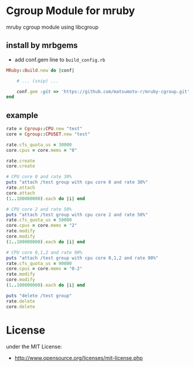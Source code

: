 # Cgroup Module for mruby
mruby cgroup module using libcgroup

## install by mrbgems
 - add conf.gem line to `build_config.rb`
```ruby
MRuby::Build.new do |conf|

    # ... (snip) ...

    conf.gem :git => 'https://github.com/matsumoto-r/mruby-cgroup.git'
end
```

## example

```ruby
rate = Cgroup::CPU.new "test"
core = Cgroup::CPUSET.new "test"

rate.cfs_quota_us = 30000
core.cpus = core.mems = "0"

rate.create
core.create

# CPU core 0 and rate 30%
puts "attach /test group with cpu core 0 and rate 30%"
rate.attach
core.attach
(1..100000000).each do |i| end

# CPU core 2 and rate 50%
puts "attach /test group with cpu core 2 and rate 50%"
rate.cfs_quota_us = 50000
core.cpus = core.mems = "2"
rate.modify
core.modify
(1..100000000).each do |i| end

# CPU core 0,1,2 and rate 90%
puts "attach /test group with cpu core 0,1,2 and rate 90%"
rate.cfs_quota_us = 90000
core.cpus = core.mems = "0-2"
rate.modify
core.modify
(1..100000000).each do |i| end

puts "delete /test group"
rate.delete
core.delete
```

# License
under the MIT License:

* http://www.opensource.org/licenses/mit-license.php


